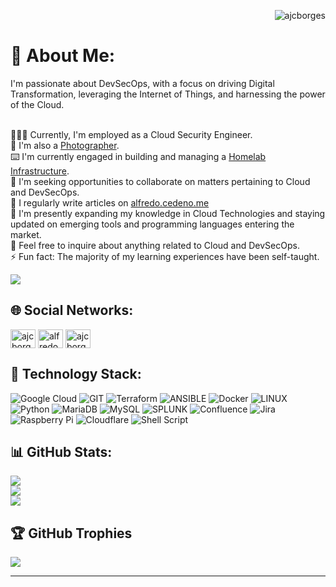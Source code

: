 <p align="right"> <img src="https://komarev.com/ghpvc/?username=ajcborges&label=Profile%20views&color=0e75b6&style=flat" alt="ajcborges" /> </p>

# 💫 About Me:
I'm passionate about DevSecOps, with a focus on driving Digital Transformation, leveraging the Internet of Things, and harnessing the power of the Cloud. <br><br>

👨🏻‍💻 Currently, I'm employed as a Cloud Security Engineer.<br> :camera_flash: I'm also a [Photographer](https://www.instagram.com/ajcborges). <br> 	:keyboard: I'm currently engaged in building and managing a [Homelab Infrastructure](https://github.com/ajcborges/homelab). <br>:mag_right: I'm seeking opportunities to collaborate on matters pertaining to Cloud and DevSecOps.<br>📝 I regularly write articles on [alfredo.cedeno.me](alfredo.cedeno.me) <br> 🌱 I'm presently expanding my knowledge in Cloud Technologies and staying updated on emerging tools and programming languages entering the market. <br>💬 Feel free to inquire about anything related to Cloud and DevSecOps.<br>⚡ Fun fact: The majority of my learning experiences have been self-taught.

<a href='https://ko-fi.com/ajcborges'><img src='https://img.shields.io/badge/&#x2615;-Buy me a coffee-blue' /></a>

## 🌐 Social Networks:
<p align="left">
<a href="https://twitter.com/ajcborges" target="blank"><img align="center" src="https://raw.githubusercontent.com/rahuldkjain/github-profile-readme-generator/master/src/images/icons/Social/twitter.svg" alt="ajcborges" height="30" width="40" /></a>
<a href="https://linkedin.com/in/alfredocedeno" target="blank"><img align="center" src="https://raw.githubusercontent.com/rahuldkjain/github-profile-readme-generator/master/src/images/icons/Social/linked-in-alt.svg" alt="alfredocedeno" height="30" width="40" /></a>
<a href="https://instagram.com/ajcborges" target="blank"><img align="center" src="https://raw.githubusercontent.com/rahuldkjain/github-profile-readme-generator/master/src/images/icons/Social/instagram.svg" alt="ajcborges" height="30" width="40" /></a>
</p>

## :toolbox: Technology Stack:
![Google Cloud](https://img.shields.io/badge/GoogleCloud-%234285F4.svg?style=for-the-badge&logo=google-cloud&logoColor=white) ![GIT](https://img.shields.io/badge/Git-fc6d26?style=for-the-badge&logo=git&logoColor=white)  ![Terraform](https://img.shields.io/badge/terraform-%235835CC.svg?style=for-the-badge&logo=terraform&logoColor=white) ![ANSIBLE](https://img.shields.io/badge/ansible-%231A1918.svg?style=for-the-badge&logo=ansible&logoColor=white) ![Docker](https://img.shields.io/badge/docker-%230db7ed.svg?style=for-the-badge&logo=docker&logoColor=white) ![LINUX](https://img.shields.io/badge/Linux-FCC624?style=for-the-badge&logo=linux&logoColor=black)  ![Python](https://img.shields.io/badge/python-3670A0?style=for-the-badge&logo=python&logoColor=ffdd54) ![MariaDB](https://img.shields.io/badge/MariaDB-003545?style=for-the-badge&logo=mariadb&logoColor=white) ![MySQL](https://img.shields.io/badge/mysql-%2300000f.svg?style=for-the-badge&logo=mysql&logoColor=white) ![SPLUNK](https://img.shields.io/badge/splunk-000000.svg?style=for-the-badge&logo=splunk&color=%23000000) ![Confluence](https://img.shields.io/badge/confluence-%23172BF4.svg?style=for-the-badge&logo=confluence&logoColor=white) ![Jira](https://img.shields.io/badge/jira-%230A0FFF.svg?style=for-the-badge&logo=jira&logoColor=white)  ![Raspberry Pi](https://img.shields.io/badge/-RaspberryPi-C51A4A?style=for-the-badge&logo=Raspberry-Pi)  ![Cloudflare](https://img.shields.io/badge/Cloudflare-F38020?style=for-the-badge&logo=Cloudflare&logoColor=white) ![Shell Script](https://img.shields.io/badge/shell_script-%23121011.svg?style=for-the-badge&logo=gnu-bash&logoColor=white) 

## 📊 GitHub Stats:
![](https://github-readme-streak-stats.herokuapp.com/?user=ajcborges&theme=tokyonight&hide_border=false)<br/>
![](https://github-readme-stats.vercel.app/api?username=ajcborges&theme=tokyonight&hide_border=false&include_all_commits=true&count_private=true)<br/>
![](https://github-readme-stats.vercel.app/api/top-langs/?username=ajcborges&theme=tokyonight&hide_border=false&include_all_commits=true&count_private=true&layout=compact)

## 🏆 GitHub Trophies
![](https://github-profile-trophy.vercel.app/?username=ajcborges&theme=onestar&no-frame=false&no-bg=true&margin-w=4)

---
